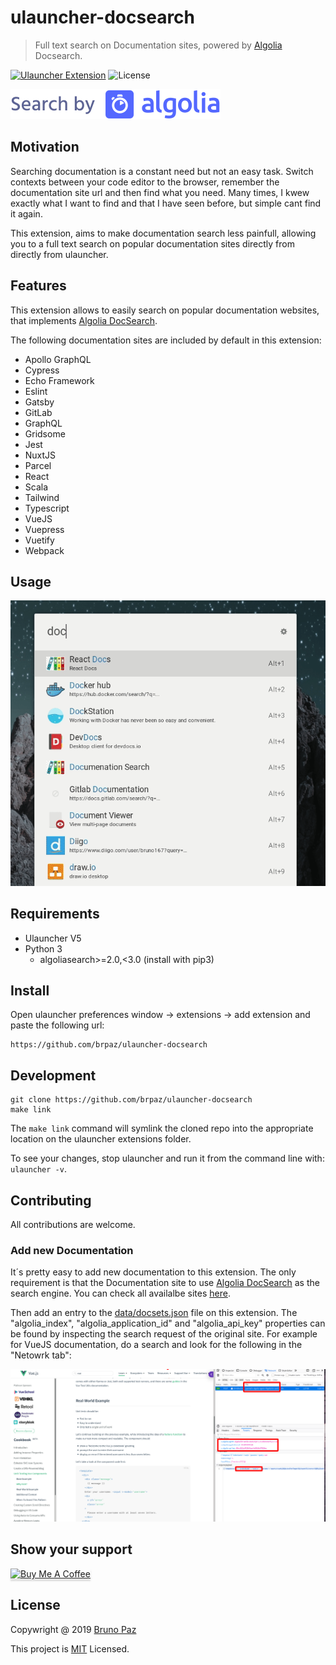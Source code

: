 # ulauncher-docsearch

> Full text search on Documentation sites, powered by [Algolia](https://www.algolia.com/) Docsearch.

[![Ulauncher Extension](https://img.shields.io/badge/Ulauncher-Extension-green.svg?style=for-the-badge)](https://ext.ulauncher.io/-/github-brpaz-ulauncher-docsearch)
![License](https://img.shields.io/github/license/brpaz/ulauncher-docsearch.svg?style=for-the-badge)

![Algolia](images/search-by-algolia-light-background.svg)

## Motivation

Searching documentation is a constant need but not an easy task. Switch contexts between your code editor to the browser, remember the documentation site url and then find what you need. Many times, I kwew exactly what I want to find and that I have seen before, but simple cant find it again.

This extension, aims to make documentation search less painfull, allowing you to a full text search on popular documentation sites directly from directly from ulauncher.

## Features

This extension allows to easily search on popular documentation websites, that implements [Algolia DocSearch](https://community.algolia.com/docsearch/).

The following documentation sites are included by default in this extension:

-   Apollo GraphQL
-   Cypress
-   Echo Framework
-   Eslint
-   Gatsby
-   GitLab
-   GraphQL
-   Gridsome
-   Jest
-   NuxtJS
-   Parcel
-   React
-   Scala
-   Tailwind
-   Typescript
-   VueJS
-   Vuepress
-   Vuetify
-   Webpack

## Usage

![demo](demo.gif)

## Requirements

- Ulauncher V5
- Python 3
  - algoliasearch>=2.0,<3.0 (install with pip3)

## Install

Open ulauncher preferences window -> extensions -> add extension and paste the following url:

```
https://github.com/brpaz/ulauncher-docsearch
```

## Development

```
git clone https://github.com/brpaz/ulauncher-docsearch
make link
```

The `make link` command will symlink the cloned repo into the appropriate location on the ulauncher extensions folder.

To see your changes, stop ulauncher and run it from the command line with: `ulauncher -v`.

## Contributing

All contributions are welcome.

### Add new Documentation

It´s pretty easy to add new documentation to this extension. The only requirement is that the Documentation site to use [Algolia DocSearch](https://community.algolia.com/docsearch/) as the search engine. You can check all availalbe sites [here](https://github.com/algolia/docsearch-configs).

Then add an entry to the [data/docsets.json](data/docsets.json) file on this extension. The "algolia_index", "algolia_application_id" and "algolia_api_key" properties can be found by inspecting the search request of the original site. For example for VueJS documentation, do a search and look for the following in the "Netowrk tab":

![add docs](add-docs.png)

## Show your support

<a href="https://www.buymeacoffee.com/Z1Bu6asGV" target="_blank"><img src="https://www.buymeacoffee.com/assets/img/custom_images/orange_img.png" alt="Buy Me A Coffee" style="height: 41px !important;width: 174px !important;box-shadow: 0px 3px 2px 0px rgba(190, 190, 190, 0.5) !important;-webkit-box-shadow: 0px 3px 2px 0px rgba(190, 190, 190, 0.5) !important;" ></a>

## License

Copywright @ 2019 [Bruno Paz](https://github.com/brpaz)

This project is [MIT](LLICENSE) Licensed.
